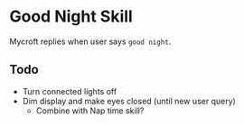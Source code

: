 # Good Night Skill
Mycroft replies when user says `good night`.

## Todo
* Turn connected lights off
* Dim display and make eyes closed (until new user query)
  -   Combine with Nap time skill? 
